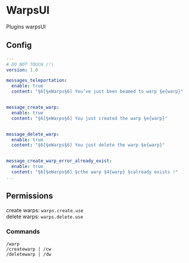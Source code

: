 # WarpsUI
Plugins warpsUI

## Config

```YAML
---
# DO NOT TOUCH /!\
version: 1.0

messages_teleportation:
  enable: true
  content: "§6[§eWarps§6] You’ve just been beamed to warp §e{warp}"


message_create_warp:
  enable: true
  content: "§6[§eWarps§6] You just created the warp §e{warp}"


message_delete_warp:
  enable: true
  content: "§6[§eWarps§6] You just delete the warp §e{warp}"


message_create_warp_error_already_exist:
  enable: true
  content: "§6[§eWarps§6] §cthe warp §4{warp} §calready exists !"
...
```

## Permissions
create warps: ```warps.create.use```<br>
delete warps: ```warps.delete.use```

### Commands

```
/warp
/createwarp | /cw 
/deletewarp | /dw
```
